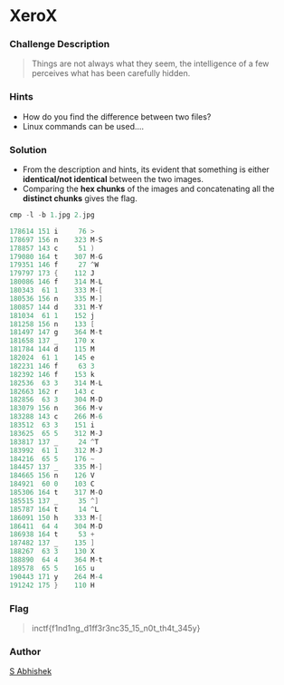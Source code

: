 # XeroX

### Challenge Description

> Things are not always what they seem, the intelligence of a few perceives what has been carefully hidden.

### Hints

- How do you find the difference between two files?
- Linux commands can be used....

### Solution 

- From the description and hints, its evident that something is either **identical/not identical** between the two images.
- Comparing the **hex chunks** of the images and concatenating all the **distinct chunks** gives the flag.

```js
cmp -l -b 1.jpg 2.jpg
```

```c
178614 151 i     76 >
178697 156 n    323 M-S
178857 143 c     51 )
179080 164 t    307 M-G
179351 146 f     27 ^W
179797 173 {    112 J
180086 146 f    314 M-L
180343  61 1    333 M-[
180536 156 n    335 M-]
180857 144 d    331 M-Y
181034  61 1    152 j
181258 156 n    133 [
181497 147 g    364 M-t
181658 137 _    170 x
181784 144 d    115 M
182024  61 1    145 e
182231 146 f     63 3
182392 146 f    153 k
182536  63 3    314 M-L
182663 162 r    143 c
182856  63 3    304 M-D
183079 156 n    366 M-v
183288 143 c    266 M-6
183512  63 3    151 i
183625  65 5    312 M-J
183817 137 _     24 ^T
183992  61 1    312 M-J
184216  65 5    176 ~
184457 137 _    335 M-]
184665 156 n    126 V
184921  60 0    103 C
185306 164 t    317 M-O
185515 137 _     35 ^]
185787 164 t     14 ^L
186091 150 h    333 M-[
186411  64 4    304 M-D
186938 164 t     53 +
187482 137 _    135 ]
188267  63 3    130 X
188890  64 4    364 M-t
189578  65 5    165 u
190443 171 y    264 M-4
191242 175 }    110 H
```

### Flag

> inctf{f1nd1ng_d1ff3r3nc35_15_n0t_th4t_345y}

### Author

[S Abhishek](https://twitter.com/a3X3k)
